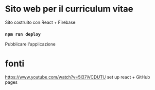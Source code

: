 # Sito web per il curriculum vitae

Sito costruito con React + Firebase

### `npm run deploy`

Pubblicare l'applicazione

# fonti
https://www.youtube.com/watch?v=5I37iVCDUTU set up react + GitHub pages